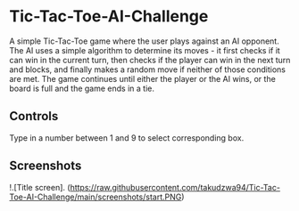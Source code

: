 # Tic-Tac-Toe-AI-Challenge

A simple Tic-Tac-Toe game where the user plays against an AI opponent. The AI uses a simple algorithm to determine its moves - it first checks if it can win in the current turn, then checks if the player can win in the next turn and blocks, and finally makes a random move if neither of those conditions are met. The game continues until either the player or the AI wins, or the board is full and the game ends in a tie.

## Controls

 Type in a number between 1 and 9 to select corresponding box.
 
## Screenshots
 
!.[Title screen]. (https://raw.githubusercontent.com/takudzwa94/Tic-Tac-Toe-AI-Challenge/main/screenshots/start.PNG)
 

 
 
 



